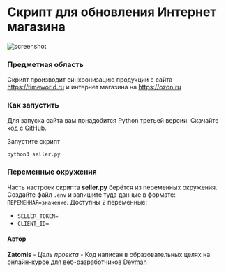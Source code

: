 # Скрипт для обновления Интернет магазина

![screenshot](https://timeworld.ru/)

### Предметная область

Скрипт производит синхронизацию продукции с сайта https://timeworld.ru и интернет магазина на https://ozon.ru

### Как запустить

Для запуска сайта вам понадобится Python третьей версии.
Скачайте код с GitHub.

Запустите скрипт

```sh
python3 seller.py
```

### Переменные окружения

Часть настроек скрипта **seller.py** берётся из переменных окружения.
Создайте файл `.env` и запишите туда данные в формате: `ПЕРЕМЕННАЯ=значение`.
Доступны 2 переменные:
- `SELLER_TOKEN=` 
- `CLIENT_ID=` 


#### Автор
**Zatomis** - *Цель проекта* - Код написан в образовательных целях на онлайн-курсе для веб-разработчиков [Devman](https://dvmn.org)
